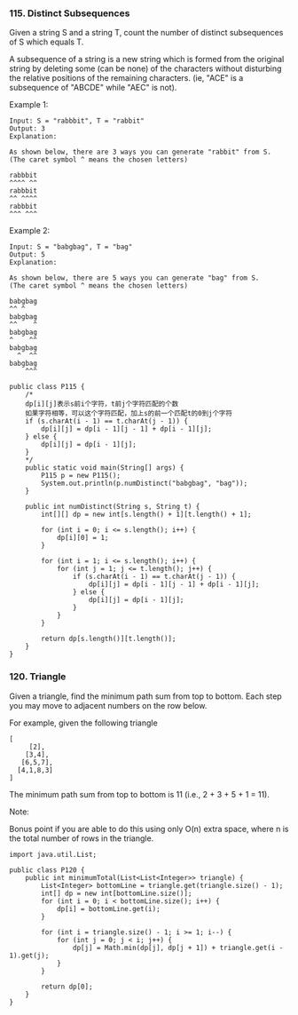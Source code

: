 ### 115. Distinct Subsequences
Given a string S and a string T, count the number of distinct subsequences of S which equals T.

A subsequence of a string is a new string which is formed from the original string by deleting some (can be none) of the characters without disturbing the relative positions of the remaining characters. (ie, "ACE" is a subsequence of "ABCDE" while "AEC" is not).

Example 1:
```
Input: S = "rabbbit", T = "rabbit"
Output: 3
Explanation:

As shown below, there are 3 ways you can generate "rabbit" from S.
(The caret symbol ^ means the chosen letters)

rabbbit
^^^^ ^^
rabbbit
^^ ^^^^
rabbbit
^^^ ^^^
```
Example 2:
```
Input: S = "babgbag", T = "bag"
Output: 5
Explanation:

As shown below, there are 5 ways you can generate "bag" from S.
(The caret symbol ^ means the chosen letters)

babgbag
^^ ^
babgbag
^^    ^
babgbag
^    ^^
babgbag
  ^  ^^
babgbag
    ^^^
```

```
public class P115 {
    /*
    dp[i][j]表示s前i个字符，t前j个字符匹配的个数
    如果字符相等，可以这个字符匹配，加上s的前一个匹配t的0到j个字符
    if (s.charAt(i - 1) == t.charAt(j - 1)) {
        dp[i][j] = dp[i - 1][j - 1] + dp[i - 1][j];
    } else {
        dp[i][j] = dp[i - 1][j];
    }
    */
    public static void main(String[] args) {
        P115 p = new P115();
        System.out.println(p.numDistinct("babgbag", "bag"));
    }

    public int numDistinct(String s, String t) {
        int[][] dp = new int[s.length() + 1][t.length() + 1];

        for (int i = 0; i <= s.length(); i++) {
            dp[i][0] = 1;
        }

        for (int i = 1; i <= s.length(); i++) {
            for (int j = 1; j <= t.length(); j++) {
                if (s.charAt(i - 1) == t.charAt(j - 1)) {
                    dp[i][j] = dp[i - 1][j - 1] + dp[i - 1][j];
                } else {
                    dp[i][j] = dp[i - 1][j];
                }
            }
        }

        return dp[s.length()][t.length()];
    }
}

```

### 120. Triangle
Given a triangle, find the minimum path sum from top to bottom. Each step you may move to adjacent numbers on the row below.

For example, given the following triangle
```
[
     [2],
    [3,4],
   [6,5,7],
  [4,1,8,3]
]
```
The minimum path sum from top to bottom is 11 (i.e., 2 + 3 + 5 + 1 = 11).

Note:

Bonus point if you are able to do this using only O(n) extra space, where n is the total number of rows in the triangle.
```
import java.util.List;

public class P120 {
    public int minimumTotal(List<List<Integer>> triangle) {
        List<Integer> bottomLine = triangle.get(triangle.size() - 1);
        int[] dp = new int[bottomLine.size()];
        for (int i = 0; i < bottomLine.size(); i++) {
            dp[i] = bottomLine.get(i);
        }

        for (int i = triangle.size() - 1; i >= 1; i--) {
            for (int j = 0; j < i; j++) {
                dp[j] = Math.min(dp[j], dp[j + 1]) + triangle.get(i - 1).get(j);
            }
        }

        return dp[0];
    }
}

```
